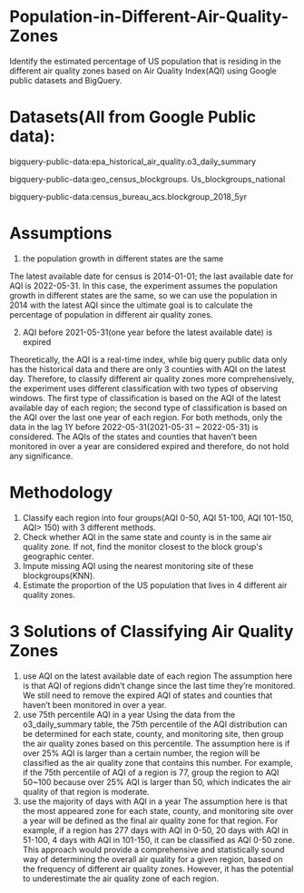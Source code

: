 # Population-in-Different-Air-Quality-Zones
Identify the estimated percentage of US population that is residing in the different air quality zones based on Air Quality Index(AQI) using Google public datasets and BigQuery.

# Datasets(All from Google Public data):
bigquery-public-data:epa_historical_air_quality.o3_daily_summary

bigquery-public-data:geo_census_blockgroups. Us_blockgroups_national

bigquery-public-data:census_bureau_acs.blockgroup_2018_5yr

# Assumptions
1. the population growth in different states are the same

The latest available date for census is 2014-01-01; the last available date for AQI is 2022-05-31. In this case, the experiment assumes the population growth in different states are the same, so we can use the population in 2014 with the latest AQI since the ultimate goal is to calculate the percentage of population in different air quality zones.

2. AQI before 2021-05-31(one year before the latest available date) is expired

Theoretically, the AQI is a real-time index, while big query public data only has the historical data and there are only 3 counties with AQI on the latest day. Therefore, to classify different air quality zones more comprehensively, the experiment uses different classification with two types of observing windows. The first type of classification is based on the AQI of the latest available day of each region; the second type of classification is based on the AQI over the last one year of each region.
For both methods, only the data in the lag 1Y before 2022-05-31(2021-05-31 ~ 2022-05-31) is considered. The AQIs of the states and counties that haven’t been monitored in over a year are considered expired and therefore, do not hold any significance. 

# Methodology
1. Classify each region into four groups(AQI 0-50, AQI 51-100, AQI 101-150, AQI> 150) with 3 different methods.
2. Check whether AQI in the same state and county is in the same air quality zone. If not, find the monitor closest to the block group's geographic center. 
3. Impute missing AQI using the nearest monitoring site of these blockgroups(KNN).
4. Estimate the proportion of the US population that lives in 4 different air quality zones.

# 3 Solutions of Classifying Air Quality Zones
1. use AQI on the latest available date of each region
The assumption here is that AQI of regions didn’t change since the last time they’re monitored. We still need to remove the expired AQI of states and counties that haven’t been monitored in over a year.
2. use 75th percentile AQI in a year
Using the data from the o3_daily_summary table, the 75th percentile of the AQI distribution can be determined for each state, county, and monitoring site, then group the air quality zones based on this percentile. The assumption here is if over 25% AQI is larger than a certain number, the region will be classified as the air quality zone that contains this number.
For example, if the 75th percentile of AQI of a region is 77, group the region to AQI 50~100 because over 25% AQI is larger than 50, which indicates the air quality of that region is moderate. 
4. use the majority of days with AQI in a year
The assumption here is that the most appeared zone for each state, county, and monitoring site over a year will be defined as the final air quality zone for that region. 
For example, if a region has 277 days with AQI in 0-50, 20 days with AQI in 51-100, 4 days with AQI in 101-150, it can be classified as AQI 0-50 zone. This approach would provide a comprehensive and statistically sound way of determining the overall air quality for a given region, based on the frequency of different air quality zones. However,  it has the potential to underestimate the air quality zone of each region.
